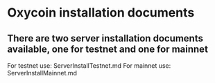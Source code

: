 # Oxycoin installation documents

## There are two server installation documents available, one for testnet and one for mainnet

For testnet use: ServerInstallTestnet.md
For mainnet use: ServerInstallMainnet.md

